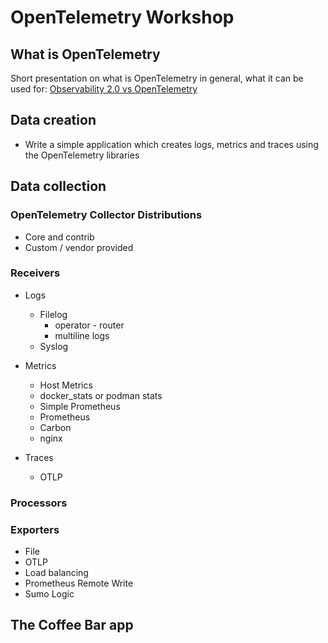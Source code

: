 # OpenTelemetry Workshop

## What is OpenTelemetry

Short presentation on what is OpenTelemetry in general, what it can be used for: [Observability 2.0 vs OpenTelemetry](https://slides.com/perk/obsevability-20-feat-opentelemetry)

## Data creation

* Write a simple application which creates logs, metrics and traces using the OpenTelemetry libraries

## Data collection

### OpenTelemetry Collector Distributions

* Core and contrib
* Custom / vendor provided

### Receivers

* Logs
  * Filelog
    * operator - router
    * multiline logs
  * Syslog

* Metrics
  * Host Metrics
  * docker_stats or podman stats
  * Simple Prometheus
  * Prometheus
  * Carbon
  * nginx

* Traces
  * OTLP

### Processors

### Exporters
  
* File
* OTLP
* Load balancing
* Prometheus Remote Write
* Sumo Logic

## The Coffee Bar app